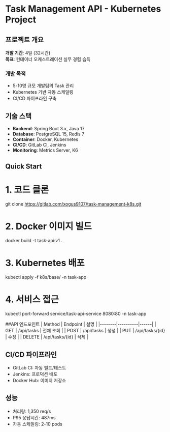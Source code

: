 # Task Management API - Kubernetes Project

## 프로젝트 개요
**개발 기간**: 4일 (32시간)  
**목표**: 컨테이너 오케스트레이션 실무 경험 습득

### 개발 목적
- 5-10명 규모 개발팀의 Task 관리
- Kubernetes 기반 자동 스케일링
- CI/CD 파이프라인 구축

## 기술 스택
- **Backend**: Spring Boot 3.x, Java 17
- **Database**: PostgreSQL 15, Redis 7
- **Container**: Docker, Kubernetes
- **CI/CD**: GitLab CI, Jenkins
- **Monitoring**: Metrics Server, K6




## Quick Start
# 1. 코드 클론
git clone https://gitlab.com/xogus9107/task-management-k8s.git

# 2. Docker 이미지 빌드
docker build -t task-api:v1 .

# 3. Kubernetes 배포
kubectl apply -f k8s/base/ -n task-app

# 4. 서비스 접근
kubectl port-forward service/task-api-service 8080:80 -n task-app

##API 엔드포인트
| Method | Endpoint | 설명 |
|--------|----------|------|
| GET    | /api/tasks | 전체 조회 |
| POST   | /api/tasks | 생성 |
| PUT    | /api/tasks/{id} | 수정 |
| DELETE | /api/tasks/{id} | 삭제 |



## CI/CD 파이프라인
- GitLab CI: 자동 빌드/테스트
- Jenkins: 프로덕션 배포
- Docker Hub: 이미지 저장소

## 성능
- 처리량: 1,350 req/s
- P95 응답시간: 487ms
- 자동 스케일링: 2-10 pods

